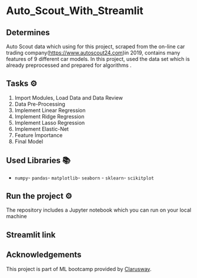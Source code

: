 # Auto_Scout_With_Streamlit

## Determines
Auto Scout data which using for this project, scraped from the on-line car trading company(https://www.autoscout24.com)in 2019, contains many features of 9 different car models. In this project, used the data set which is already preprocessed and prepared for algorithms .

## Tasks ⚙️
1. Import Modules, Load Data and Data Review
2. Data Pre-Processing
3. Implement Linear Regression
4. Implement Ridge Regression
5. Implement Lasso Regression
6. Implement Elastic-Net
7. Feature İmportance
8. Final Model

## Used Libraries 📚
- `numpy`- `pandas`- `matplotlib`- `seaborn` - `sklearn`- `scikitplot` 


## Run the project ⚙️
The repository includes a Jupyter notebook which you can run on your local machine

## Streamlit link


## Acknowledgements
This project is part of ML bootcamp provided by <a href="https://clarusway.com/"> Clarusway</a>.
